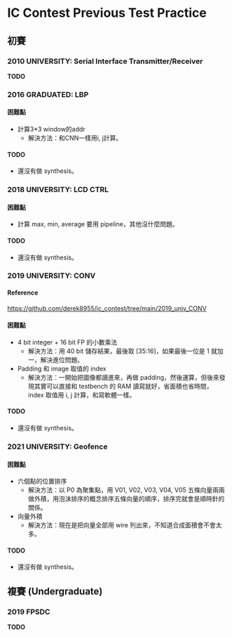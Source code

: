 # IC Contest Previous Test Practice

## 初賽

### 2010 UNIVERSITY: Serial Interface Transmitter/Receiver
**TODO**

### 2016 GRADUATED: LBP
#### 困難點
- 計算3*3 window的addr
    - 解決方法：和CNN一樣用i, j計算。
#### TODO
- 還沒有做 synthesis。

### 2018 UNIVERSITY: LCD CTRL
#### 困難點
- 計算 max, min, average 要用 pipeline，其他沒什麼問題。

#### TODO
- 還沒有做 synthesis。

### 2019 UNIVERSITY: CONV
#### Reference
https://github.com/derek8955/ic_contest/tree/main/2019_univ_CONV
#### 困難點
- 4 bit integer + 16 bit FP 的小數乘法  
    - 解決方法：用 40 bit 儲存結果，最後取 [35:16]，如果最後一位是 1 就加一，解決進位問題。
- Padding 和 image 取值的 index  
    - 解決方法：一開始把圖像都讀進來，再做 padding，然後運算，但後來發現其實可以直接和 testbench 的 RAM 讀寫就好，省面積也省時間，index 取值用 i, j 計算，和寫軟體一樣。  


#### TODO
- 還沒有做 synthesis。

### 2021 UNIVERSITY: Geofence
#### 困難點
- 六個點的位置排序  
    - 解決方法：以 P0 為聚集點，用 V01, V02, V03, V04, V05 五條向量兩兩做外積，用泡沫排序的概念排序五條向量的順序，排序完就會是順時針的關係。
- 向量外積  
    - 解決方法：現在是把向量全部用 wire 列出來，不知道合成面積會不會太多。

#### TODO
- 還沒有做 synthesis。

## 複賽 (Undergraduate)

### 2019 FPSDC
**TODO**